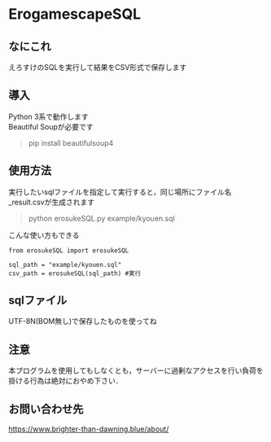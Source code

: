 # ErogamescapeSQL

## なにこれ
えろすけのSQLを実行して結果をCSV形式で保存します

## 導入
Python 3系で動作します  
Beautiful Soupが必要です
> pip install beautifulsoup4

## 使用方法
実行したいsqlファイルを指定して実行すると，同じ場所にファイル名_result.csvが生成されます
> python erosukeSQL.py example/kyouen.sql

こんな使い方もできる  

```
from erosukeSQL import erosukeSQL

sql_path = "example/kyouen.sql"
csv_path = erosukeSQL(sql_path) #実行
```

## sqlファイル
UTF-8N(BOM無し)で保存したものを使ってね

## 注意
本プログラムを使用してもしなくとも，サーバーに過剰なアクセスを行い負荷を掛ける行為は絶対におやめ下さい．

## お問い合わせ先
<https://www.brighter-than-dawning.blue/about/>